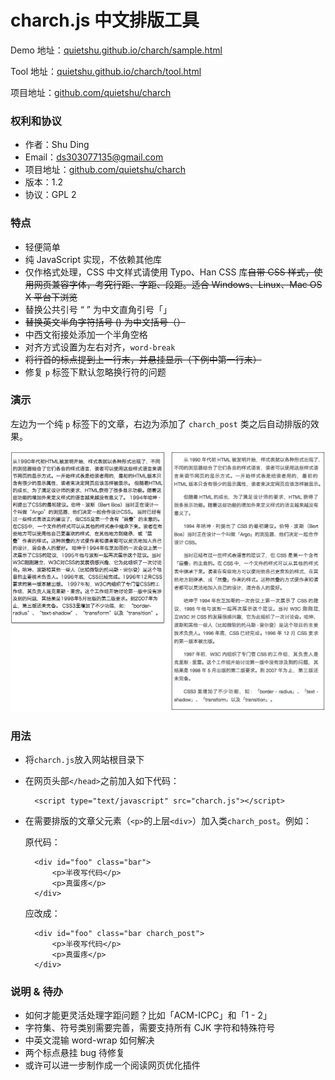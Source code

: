 charch.js 中文排版工具
======

Demo 地址：[quietshu.github.io/charch/sample.html](http://quietshu.github.io/charch/sample.html)

Tool 地址：[quietshu.github.io/charch/tool.html](http://quietshu.github.io/charch/tool.html)

项目地址：[github.com/quietshu/charch](github.com/quietshu/charch)

### 权利和协议

- 作者：Shu Ding
- Email：[ds303077135@gmail.com](mailto:ds303077135@gmail.com)
- 项目地址：[github.com/quietshu/charch](github.com/quietshu/charch)
- 版本：1.2
- 协议：GPL 2

### 特点

- 轻便简单
- 纯 JavaScript 实现，不依赖其他库
- 仅作格式处理，CSS 中文样式请使用 Typo、Han CSS 库~~自带 CSS 样式，使用网页兼容字体，考究行距、字距、段距。适合 Windows、Linux、Mac OS X 平台下浏览~~
- 替换公共引号 “ ” 为中文直角引号「」
- ~~替换英文半角字符括号 () 为中文括号（）~~
- 中西文衔接处添加一个半角空格
- 对齐方式设置为左右对齐，`word-break`
- ~~将行首的标点提到上一行末，并悬挂显示（下例中第一行末）~~
- 修复 `p` 标签下默认忽略换行符的问题

### 演示

左边为一个纯 `p` 标签下的文章，右边为添加了 `charch_post` 类之后自动排版的效果。

<img src="demo.png">

### 用法

- 将`charch.js`放入网站根目录下

- 在网页头部`</head>`之前加入如下代码：

		<script type="text/javascript" src="charch.js"></script>
  
- 在需要排版的文章父元素（`<p>`的上层`<div>`）加入类`charch_post`。例如：

	原代码：

		<div id="foo" class="bar">
			<p>半夜写代码</p>
			<p>真蛋疼</p>
		</div>

	应改成：

		<div id="foo" class="bar charch_post">
			<p>半夜写代码</p>
			<p>真蛋疼</p>
		</div>
  
  
### 说明 & 待办

- 如何才能更灵活处理字距问题？比如「ACM-ICPC」和「1 - 2」
- 字符集、符号类别需要完善，需要支持所有 CJK 字符和特殊符号
- 中英文混输 word-wrap 如何解决
- 两个标点悬挂 bug 待修复
- 或许可以进一步制作成一个阅读网页优化插件
